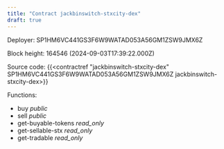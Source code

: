 ```yaml
---
title: "Contract jackbinswitch-stxcity-dex"
draft: true
---
```

Deployer: SP1HM6VC441GS3F6W9WATAD053A56GM1ZSW9JMX6Z


 



Block height: 164546 (2024-09-03T17:39:22.000Z)

Source code: {{<contractref "jackbinswitch-stxcity-dex" SP1HM6VC441GS3F6W9WATAD053A56GM1ZSW9JMX6Z jackbinswitch-stxcity-dex>}}

Functions:

* buy _public_
* sell _public_
* get-buyable-tokens _read_only_
* get-sellable-stx _read_only_
* get-tradable _read_only_
